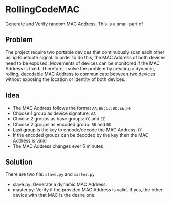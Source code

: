 # RollingCodeMAC
Generate and Verify random MAC Address. This is a small part of 

## Problem
The project require two portable devices that continuously scan each other using Bluetooth signal. In order to do this, the MAC Address of both devices need to be exposed. Movements of devices can be monitored if the MAC Address is fixed. Therefore, I solve the problem by creating a dynamic, rolling, decodable MAC Address to communicate between two devices without exposing the location or identity of both devices.

## Idea
 - The MAC Address follows the format ```AA:BB:CC:DD:EE:FF```
 - Choose 1 group as device signature: ```AA```
 - Choose 2 groups as base groups: ```CC``` and ```EE```
 - Choose 2 groups as encoded group: ```BB``` and ```DD```
 - Last group is the key to encode/decode the MAC Address: ```FF```
 - If the encoded groups can be decoded by the key then the MAC Address is valid
 - The MAC Address changes ever 5 minutes

## Solution
There are two file: ```slave.py``` and ```master.py```
 - slave.py: Generate a dynamic MAC Address.
 - master.py: Verify if the provided MAC Address is valid. If yes, the other device with that MAC is the desire one.
